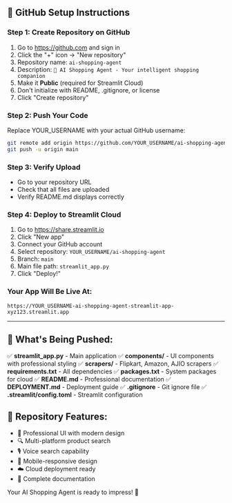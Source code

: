 ## 🚀 GitHub Setup Instructions

### Step 1: Create Repository on GitHub
1. Go to https://github.com and sign in
2. Click the "+" icon → "New repository"
3. Repository name: `ai-shopping-agent`
4. Description: `🤖 AI Shopping Agent - Your intelligent shopping companion`
5. Make it **Public** (required for Streamlit Cloud)
6. Don't initialize with README, .gitignore, or license
7. Click "Create repository"

### Step 2: Push Your Code
Replace YOUR_USERNAME with your actual GitHub username:

```bash
git remote add origin https://github.com/YOUR_USERNAME/ai-shopping-agent.git
git push -u origin main
```

### Step 3: Verify Upload
- Go to your repository URL
- Check that all files are uploaded
- Verify README.md displays correctly

### Step 4: Deploy to Streamlit Cloud
1. Go to https://share.streamlit.io
2. Click "New app"
3. Connect your GitHub account
4. Select repository: `YOUR_USERNAME/ai-shopping-agent`
5. Branch: `main`
6. Main file path: `streamlit_app.py`
7. Click "Deploy!"

### Your App Will Be Live At:
`https://YOUR_USERNAME-ai-shopping-agent-streamlit-app-xyz123.streamlit.app`

---

## 📁 What's Being Pushed:

✅ **streamlit_app.py** - Main application
✅ **components/** - UI components with professional styling
✅ **scrapers/** - Flipkart, Amazon, AJIO scrapers
✅ **requirements.txt** - All dependencies
✅ **packages.txt** - System packages for cloud
✅ **README.md** - Professional documentation
✅ **DEPLOYMENT.md** - Deployment guide
✅ **.gitignore** - Git ignore file
✅ **.streamlit/config.toml** - Streamlit configuration

## 🎯 Repository Features:
- 🎨 Professional UI with modern design
- 🔍 Multi-platform product search
- 🎙️ Voice search capability
- 📱 Mobile-responsive design
- ☁️ Cloud deployment ready
- 📖 Complete documentation

Your AI Shopping Agent is ready to impress! 🚀

